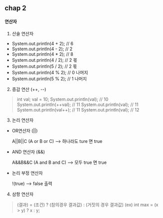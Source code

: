 ## chap 2
#### 연산자
1. 산술 연산자
- System.out.println(4 + 2); // 6
- System.out.println(4 - 2); // 2
- System.out.println(4 * 2); // 8
- System.out.println(4 / 2); // 2 몫
- System.out.println(5 / 2); // 2 몫
- System.out.println(4 % 2); // 0 나머지
- System.out.println(5 % 2); // 1 나머지

2. 증감 연산 (++, --)
> int val;
> val = 10;
> System.out.println(val); // 10
> System.out.println(++val); // 11
> System.out.println(val); // 11
> System.out.println(val++); // 11
> System.out.println(val); // 12

3. 논리 연산자
- OR연산자 (||)

    A||B||C (A or B or C) --> 하나라도 ture 면 true

- AND 연산자 (&&)

    A&&B&&C (A and B and C) --> 모두 true 면 true

- 논리 부정 연산자

    !(true) --> false 출력


4. 삼항 연산자
> (결과) = (조건) ? (참의경우 결과값) : (거짓의 경우 결과값)
> (ex)  int max = (x > y) ? x : y;